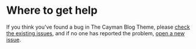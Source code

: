 # Where to get help

If you think you've found a bug in The Cayman Blog Theme, please [check the existing issues](https://github.com/lorepirri/cayman-blog/issues), and if no one has reported the problem, [open a new issue](https://github.com/lorepirri/cayman-blog/issues/new).
